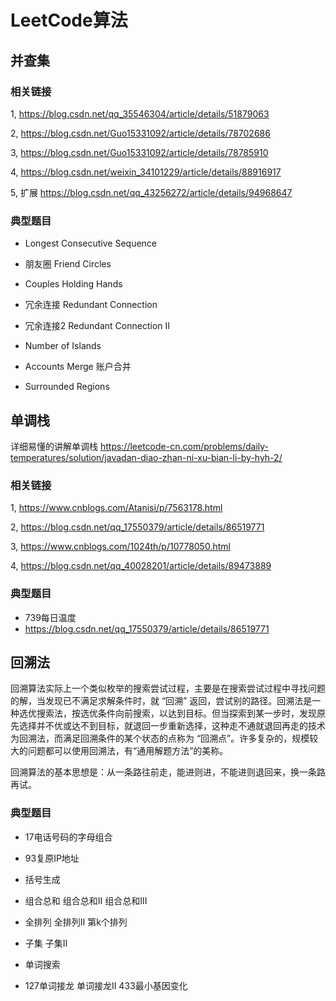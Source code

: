 # LeetCode算法

## 并查集
### 相关链接
1, https://blog.csdn.net/qq_35546304/article/details/51879063

2, https://blog.csdn.net/Guo15331092/article/details/78702686

3, https://blog.csdn.net/Guo15331092/article/details/78785910

4, https://blog.csdn.net/weixin_34101229/article/details/88916917

5, 扩展 https://blog.csdn.net/qq_43256272/article/details/94968647

### 典型题目
- Longest Consecutive Sequence

- 朋友圈 Friend Circles

- Couples Holding Hands

- 冗余连接 Redundant Connection

- 冗余连接2 Redundant Connection II

- Number of Islands

- Accounts Merge 账户合并

- Surrounded Regions

## 单调栈
详细易懂的讲解单调栈 https://leetcode-cn.com/problems/daily-temperatures/solution/javadan-diao-zhan-ni-xu-bian-li-by-hyh-2/
### 相关链接
1, https://www.cnblogs.com/Atanisi/p/7563178.html

2, https://blog.csdn.net/qq_17550379/article/details/86519771

3, https://www.cnblogs.com/1024th/p/10778050.html

4, https://blog.csdn.net/qq_40028201/article/details/89473889

### 典型题目
- 739每日温度
- https://blog.csdn.net/qq_17550379/article/details/86519771

## 回溯法
回溯算法实际上一个类似枚举的搜索尝试过程，主要是在搜索尝试过程中寻找问题的解，当发现已不满足求解条件时，就 “回溯” 返回，尝试别的路径。回溯法是一种选优搜索法，按选优条件向前搜索，以达到目标。但当探索到某一步时，发现原先选择并不优或达不到目标，就退回一步重新选择，这种走不通就退回再走的技术为回溯法，而满足回溯条件的某个状态的点称为 “回溯点”。许多复杂的，规模较大的问题都可以使用回溯法，有“通用解题方法”的美称。

回溯算法的基本思想是：从一条路往前走，能进则进，不能进则退回来，换一条路再试。

### 典型题目
- 17电话号码的字母组合

- 93复原IP地址

- 括号生成

- 组合总和   组合总和II  组合总和III

- 全排列   全排列II   第k个排列

- 子集   子集II

- 单词搜索

- 127单词接龙    单词接龙II    433最小基因变化


